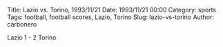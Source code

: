 Title: Lazio vs. Torino, 1993/11/21
Date: 1993/11/21 00:00
Category: sports
Tags: football, football scores, Lazio, Torino
Slug: lazio-vs-torino
Author: carbonero


Lazio 1 - 2 Torino
